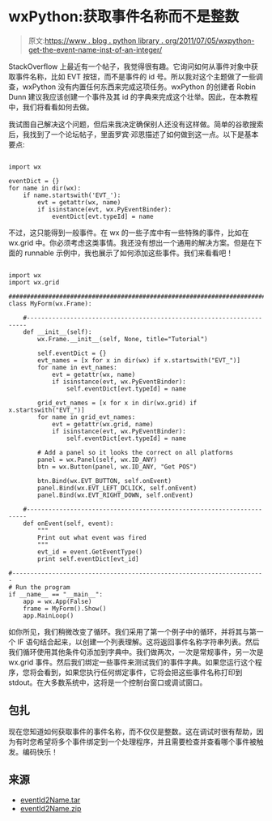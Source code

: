 # wxPython:获取事件名称而不是整数

> 原文:[https://www . blog . python library . org/2011/07/05/wxpython-get-the-event-name-inst-of-an-integer/](https://www.blog.pythonlibrary.org/2011/07/05/wxpython-get-the-event-name-instead-of-an-integer/)

StackOverflow 上最近有一个帖子，我觉得很有趣。它询问如何从事件对象中获取事件名称，比如 EVT 按钮，而不是事件的 id 号。所以我对这个主题做了一些调查，wxPython 没有内置任何东西来完成这项任务。wxPython 的创建者 Robin Dunn 建议我应该创建一个事件及其 id 的字典来完成这个壮举。因此，在本教程中，我们将看看如何去做。

我试图自己解决这个问题，但后来我决定确保别人还没有这样做。简单的谷歌搜索后，我找到了一个论坛帖子，里面罗宾·邓恩描述了如何做到这一点。以下是基本要点:

```

import wx

eventDict = {}
for name in dir(wx):
    if name.startswith('EVT_'):
        evt = getattr(wx, name)
        if isinstance(evt, wx.PyEventBinder):
            eventDict[evt.typeId] = name

```

不过，这只能得到一般事件。在 wx 的一些子库中有一些特殊的事件，比如在 wx.grid 中。你必须考虑这类事情。我还没有想出一个通用的解决方案。但是在下面的 runnable 示例中，我也展示了如何添加这些事件。我们来看看吧！

```

import wx
import wx.grid

########################################################################
class MyForm(wx.Frame):

    #----------------------------------------------------------------------
    def __init__(self):
        wx.Frame.__init__(self, None, title="Tutorial")

        self.eventDict = {}
        evt_names = [x for x in dir(wx) if x.startswith("EVT_")]
        for name in evt_names:
            evt = getattr(wx, name)
            if isinstance(evt, wx.PyEventBinder):
                self.eventDict[evt.typeId] = name

        grid_evt_names = [x for x in dir(wx.grid) if x.startswith("EVT_")]
        for name in grid_evt_names:
            evt = getattr(wx.grid, name)
            if isinstance(evt, wx.PyEventBinder):
                self.eventDict[evt.typeId] = name

        # Add a panel so it looks the correct on all platforms
        panel = wx.Panel(self, wx.ID_ANY)
        btn = wx.Button(panel, wx.ID_ANY, "Get POS")

        btn.Bind(wx.EVT_BUTTON, self.onEvent)
        panel.Bind(wx.EVT_LEFT_DCLICK, self.onEvent)
        panel.Bind(wx.EVT_RIGHT_DOWN, self.onEvent)

    #---------------------------------------------------------------------- 
    def onEvent(self, event):
        """
        Print out what event was fired
        """
        evt_id = event.GetEventType()
        print self.eventDict[evt_id]

#----------------------------------------------------------------------
# Run the program
if __name__ == "__main__":
    app = wx.App(False)
    frame = MyForm().Show()
    app.MainLoop()

```

如你所见，我们稍微改变了循环。我们采用了第一个例子中的循环，并将其与第一个 IF 语句结合起来，以创建一个列表理解。这将返回事件名称字符串列表。然后我们循环使用其他条件句添加到字典中。我们做两次，一次是常规事件，另一次是 wx.grid 事件。然后我们绑定一些事件来测试我们的事件字典。如果您运行这个程序，您将会看到，如果您执行任何绑定事件，它将会把这些事件名称打印到 stdout。在大多数系统中，这将是一个控制台窗口或调试窗口。

## 包扎

现在您知道如何获取事件的事件名称，而不仅仅是整数。这在调试时很有帮助，因为有时您希望将多个事件绑定到一个处理程序，并且需要检查并查看哪个事件被触发。编码快乐！

## 来源

*   [eventId2Name.tar](https://www.blog.pythonlibrary.org/wp-content/uploads/2011/07/eventId2Name.tar)
*   [eventId2Name.zip](https://www.blog.pythonlibrary.org/wp-content/uploads/2011/07/eventId2Name.zip)
